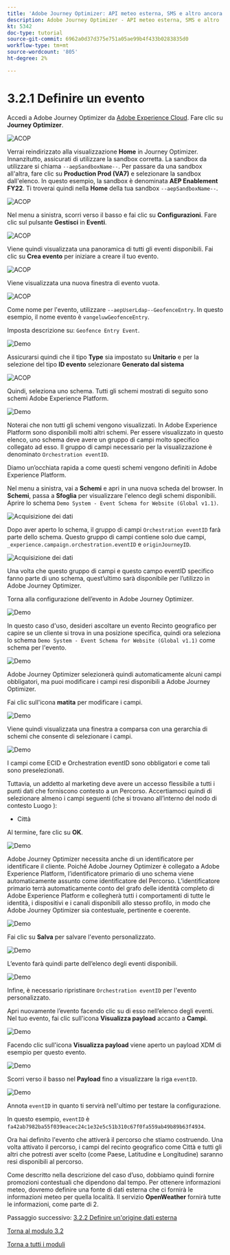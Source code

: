 ```yaml
---
title: 'Adobe Journey Optimizer: API meteo esterna, SMS e altro ancora - Definizione di un evento'
description: Adobe Journey Optimizer - API meteo esterna, SMS e altro
kt: 5342
doc-type: tutorial
source-git-commit: 6962a0d37d375e751a05ae99b4f433b0283835d0
workflow-type: tm+mt
source-wordcount: '805'
ht-degree: 2%

---
```


# 3.2.1 Definire un evento

Accedi a Adobe Journey Optimizer da [Adobe Experience Cloud](https://experience.adobe.com). Fare clic su **Journey Optimizer**.

![ACOP](./../../../modules/ajo-b2c/module3.1/images/acophome.png)

Verrai reindirizzato alla visualizzazione **Home** in Journey Optimizer. Innanzitutto, assicurati di utilizzare la sandbox corretta. La sandbox da utilizzare si chiama `--aepSandboxName--`. Per passare da una sandbox all&#39;altra, fare clic su **Production Prod (VA7)** e selezionare la sandbox dall&#39;elenco. In questo esempio, la sandbox è denominata **AEP Enablement FY22**. Ti troverai quindi nella **Home** della tua sandbox `--aepSandboxName--`.

![ACOP](./../../../modules/ajo-b2c/module3.1/images/acoptriglp.png)

Nel menu a sinistra, scorri verso il basso e fai clic su **Configurazioni**. Fare clic sul pulsante **Gestisci** in **Eventi**.

![ACOP](./images/acopmenu.png)

Viene quindi visualizzata una panoramica di tutti gli eventi disponibili. Fai clic su **Crea evento** per iniziare a creare il tuo evento.

![ACOP](./images/emptyevent.png)

Viene visualizzata una nuova finestra di evento vuota.

![ACOP](./images/emptyevent1.png)

Come nome per l&#39;evento, utilizzare `--aepUserLdap--GeofenceEntry`. In questo esempio, il nome evento è `vangeluwGeofenceEntry`.

Imposta descrizione su: `Geofence Entry Event`.

![Demo](./images/evname.png)

Assicurarsi quindi che il tipo **Type** sia impostato su **Unitario** e per la selezione del tipo **ID evento** selezionare **Generato dal sistema**

![ACOP](./images/eventidtype.png)

Quindi, seleziona uno schema. Tutti gli schemi mostrati di seguito sono schemi Adobe Experience Platform.

![Demo](./images/evschema.png)

Noterai che non tutti gli schemi vengono visualizzati. In Adobe Experience Platform sono disponibili molti altri schemi.
Per essere visualizzato in questo elenco, uno schema deve avere un gruppo di campi molto specifico collegato ad esso. Il gruppo di campi necessario per la visualizzazione è denominato `Orchestration eventID`.

Diamo un’occhiata rapida a come questi schemi vengono definiti in Adobe Experience Platform.

Nel menu a sinistra, vai a **Schemi** e apri in una nuova scheda del browser. In **Schemi**, passa a **Sfoglia** per visualizzare l&#39;elenco degli schemi disponibili.
Aprire lo schema `Demo System - Event Schema for Website (Global v1.1)`.

![Acquisizione dei dati](./images/schemas.png)

Dopo aver aperto lo schema, il gruppo di campi `Orchestration eventID` farà parte dello schema.
Questo gruppo di campi contiene solo due campi, `_experience.campaign.orchestration.eventID` e `originJourneyID`.

![Acquisizione dei dati](./images/schemageo.png)

Una volta che questo gruppo di campi e questo campo eventID specifico fanno parte di uno schema, quest’ultimo sarà disponibile per l’utilizzo in Adobe Journey Optimizer.

Torna alla configurazione dell’evento in Adobe Journey Optimizer.

![Demo](./images/evschema.png)

In questo caso d&#39;uso, desideri ascoltare un evento Recinto geografico per capire se un cliente si trova in una posizione specifica, quindi ora seleziona lo schema `Demo System - Event Schema for Website (Global v1.1)` come schema per l&#39;evento.

![Demo](./images/evschema1.png)

Adobe Journey Optimizer selezionerà quindi automaticamente alcuni campi obbligatori, ma puoi modificare i campi resi disponibili a Adobe Journey Optimizer.

Fai clic sull&#39;icona **matita** per modificare i campi.

![Demo](./images/editfields.png)

Viene quindi visualizzata una finestra a comparsa con una gerarchia di schemi che consente di selezionare i campi.

![Demo](./images/popup.png)

I campi come ECID e Orchestration eventID sono obbligatori e come tali sono preselezionati.

Tuttavia, un addetto al marketing deve avere un accesso flessibile a tutti i punti dati che forniscono contesto a un Percorso. Accertiamoci quindi di selezionare almeno i campi seguenti (che si trovano all’interno del nodo di contesto Luogo ):

- Città

Al termine, fare clic su **OK**.

![Demo](./images/popupok.png)

Adobe Journey Optimizer necessita anche di un identificatore per identificare il cliente. Poiché Adobe Journey Optimizer è collegato a Adobe Experience Platform, l’identificatore primario di uno schema viene automaticamente assunto come identificatore del Percorso.
L’identificatore primario terrà automaticamente conto del grafo delle identità completo di Adobe Experience Platform e collegherà tutti i comportamenti di tutte le identità, i dispositivi e i canali disponibili allo stesso profilo, in modo che Adobe Journey Optimizer sia contestuale, pertinente e coerente.

![Demo](./images/eventidentifier.png)

Fai clic su **Salva** per salvare l&#39;evento personalizzato.

![Demo](./images/save.png)

L’evento farà quindi parte dell’elenco degli eventi disponibili.

![Demo](./images/eventlist.png)

Infine, è necessario ripristinare `Orchestration eventID` per l&#39;evento personalizzato.

Apri nuovamente l’evento facendo clic su di esso nell’elenco degli eventi.
Nel tuo evento, fai clic sull&#39;icona **Visualizza payload** accanto a **Campi**.

![Demo](./images/eventlist1.png)

Facendo clic sull&#39;icona **Visualizza payload** viene aperto un payload XDM di esempio per questo evento.

![Demo](./images/fieldseyepayload.png)

Scorri verso il basso nel **Payload** fino a visualizzare la riga `eventID`.

![Demo](./images/fieldseyepayloadev.png)

Annota `eventID` in quanto ti servirà nell&#39;ultimo per testare la configurazione.

In questo esempio, `eventID` è `fa42ab7982ba55f039eacec24c1e32e5c51b310c67f0fa559ab49b89b63f4934`.

Ora hai definito l&#39;evento che attiverà il percorso che stiamo costruendo. Una volta attivato il percorso, i campi del recinto geografico come Città e tutti gli altri che potresti aver scelto (come Paese, Latitudine e Longitudine) saranno resi disponibili al percorso.

Come descritto nella descrizione del caso d’uso, dobbiamo quindi fornire promozioni contestuali che dipendono dal tempo. Per ottenere informazioni meteo, dovremo definire una fonte di dati esterna che ci fornirà le informazioni meteo per quella località. Il servizio **OpenWeather** fornirà tutte le informazioni, come parte di 2.

Passaggio successivo: [3.2.2 Definire un&#39;origine dati esterna](./ex2.md)

[Torna al modulo 3.2](journey-orchestration-external-weather-api-sms.md)

[Torna a tutti i moduli](../../../overview.md)
